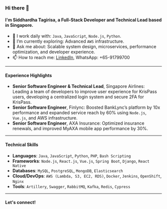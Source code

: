 ### Hi there 👋

#### I'm Siddhardha Tagirisa, a Full-Stack Developer and Technical Lead based in Singapore.

- 🔭 I work daily with: `Java`, `JavaScript`, `Node.js`, `Python`.
- 🌱 I’m currently exploring: Advanced `AWS` infrastructure.
- 💬 Ask me about: Scalable system design, microservices, performance optimization, and developer experience.
- 📫 How to reach me: [LinkedIn](https://www.linkedin.com/in/siddhardha-tagirisa/), WhatsApp: +65-91799700

---

#### Experience Highlights

- **Senior Software Engineer & Technical Lead**, Singapore Airlines: Leading a team of developers to improve user experience for KrisPass users, developing a centralized login system and secure 2FA for KrisPass.
- **Senior Software Engineer**, Finlync: Boosted BankLync’s platform by 10x performance and expanded service reach by 60% using `Node.js`, `Vue.js`, and AWS infrastructure.
- **Senior Software Engineer**, AXA Insurance: Optimized insurance renewals, and improved MyAXA mobile app performance by 30%.

---

#### Technical Skills

- **Languages**: `Java`, `JavaScript`, `Python`, `PHP`, `Bash Scripting`
- **Frameworks**: `Node.js`, `React.js`, `Vue.js`, `Spring Boot`, `Django`, `React Native`
- **Databases**: `MySQL`, `PostgreSQL`, `MongoDB`, `Elasticsearch`
- **Cloud/DevOps**: `AWS (Lambda, S3, EC2, RDS)`, `Docker`, `Jenkins`, `OpenShift`, `Nginx`
- **Tools**: `Artillery`, `Swagger`, `RabbitMQ`, `Kafka`, `Redis`, `Cypress`

---

#### Let's connect!
